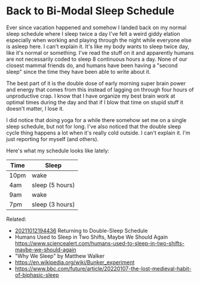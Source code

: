 # Back to Bi-Modal Sleep Schedule

Ever since vacation happened and somehow I landed back on my normal
sleep schedule where I sleep twice a day I've felt a weird giddy
elation especially when working and playing through the night while
everyone else is asleep here. I can't explain it. It's like my body
wants to sleep twice day, like it's normal or something. I've read the
stuff on it and apparently humans are not necessarily coded to sleep 8
continuous hours a day. None of our closest mammal friends do, and
humans have been having a "second sleep" since the time they have been
able to write about it.

The best part of it is the double dose of early morning super brain
power and energy that comes from this instead of lagging on through
four hours of unproductive crap. I know that I have organize my best
brain work at optimal times during the day and that if I blow that time
on stupid stuff it doesn't matter, I lose it.

I did notice that doing yoga for a while there somehow set me on a
single sleep schedule, but not for long. I've also noticed that the
double sleep cycle thing happens a lot when it's really cold outside.
I can't explain it. I'm just reporting for myself (and others).

Here's what my schedule looks like lately:

Time | Sleep
-|-
10pm | wake
4am  | sleep (5 hours)
9am  | wake
7pm  | sleep (3 hours)

Related:

* [20211012194436](/20211012194436/) Returning to Double-Sleep Schedule
* Humans Used to Sleep in Two Shifts, Maybe We Should Again   
  <https://www.sciencealert.com/humans-used-to-sleep-in-two-shifts-maybe-we-should-again>
* "Why We Sleep" by Matthew Walker
* <https://en.wikipedia.org/wiki/Bunker_experiment>
* <https://www.bbc.com/future/article/20220107-the-lost-medieval-habit-of-biphasic-sleep>
